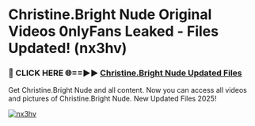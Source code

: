 # Christine.Bright Nude Original Videos 0nlyFans Leaked - Files Updated! (nx3hv)

<h3>🔴 CLICK HERE 🌐==►► <a href="https://tinyurl.com/52m3yx9h" rel="nofollow">Christine.Bright Nude Updated Files</a></h3>

Get Christine.Bright Nude and all content. Now you can access all videos and pictures of Christine.Bright Nude. New Updated Files 2025!

[![nx3hv](https://i.imgur.com/TnHtlc8.gif)](https://tinyurl.com/52m3yx9h)
